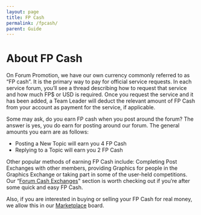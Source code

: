 ```yaml
---
layout: page
title: FP Cash
permalink: /fpcash/
parent: Guide
---
```


# About FP Cash

On Forum Promotion, we have our own currency commonly referred to as “FP cash”. It is the primary way to pay for official service requests. In each service forum, you’ll see a thread describing how to request that service and how much FP$ or USD is required. Once you request the service and it has been added, a Team Leader will deduct the relevant amount of FP Cash from your account as payment for the service, if applicable.

Some may ask, do you earn FP cash when you post around the forum? The answer is yes, you do earn for posting around our forum. The general amounts you earn are as follows:

- Posting a New Topic will earn you 4 FP Cash
- Replying to a Topic will earn you 2 FP Cash

Other popular methods of earning FP Cash include: Completing Post Exchanges with other members, providing Graphics for people in the Graphics Exchange or taking part in some of the user-held competitions. Our “[Forum Cash Exchanges](https://forumpromotion.net/forums/fp-exchanges.84)" section is worth checking out if you’re after some quick and easy FP Cash.

Also, if you are interested in buying or selling your FP Cash for real money, we allow this in our [Marketplace](https://forumpromotion.net/forums/marketplace.78/) board.

